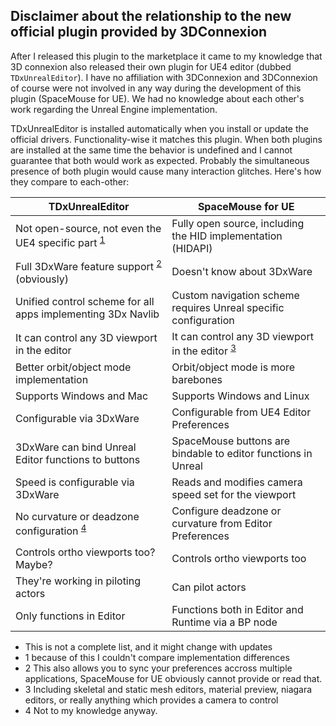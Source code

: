 ## Disclaimer about the relationship to the new official plugin provided by 3DConnexion

After I released this plugin to the marketplace it came to my knowledge that 3D connexion also released their own plugin for UE4 editor (dubbed `TDxUnrealEditor`). I have no affiliation with 3DConnexion and 3DConnexion of course were not involved in any way during the development of this plugin (SpaceMouse for UE). We had no knowledge about each other's work regarding the Unreal Engine implementation.

TDxUnrealEditor is installed automatically when you install or update the official drivers. Functionality-wise it matches this plugin. When both plugins are installed at the same time the behavior is undefined and I cannot guarantee that both would work as expected. Probably the simultaneous presence of both plugin would cause many interaction glitches. Here's how they compare to each-other:

| TDxUnrealEditor | SpaceMouse for UE |
| - | - |
| Not open-source, not even the UE4 specific part <sup>[1](#f1)</sup> | Fully open source, including the HID implementation (HIDAPI) |
| Full 3DxWare feature support <sup>[2](#f2)</sup> (obviously) | Doesn't know about 3DxWare |
| Unified control scheme for all apps implementing 3Dx Navlib | Custom navigation scheme requires Unreal specific configuration |
| It can control any 3D viewport in the editor | It can control any 3D viewport in the editor <sup>[3](#f3)</sup> |
| Better orbit/object mode implementation | Orbit/object mode is more barebones |
| Supports Windows and Mac | Supports Windows and Linux |
| Configurable via 3DxWare | Configurable from UE4 Editor Preferences |
| 3DxWare can bind Unreal Editor functions to buttons | SpaceMouse buttons are bindable to editor functions in Unreal |
| Speed is configurable via 3DxWare | Reads and modifies camera speed set for the viewport |
| No curvature or deadzone configuration <sup>[4](#f4)</sup> | Configure deadzone or curvature from Editor Preferences |
| Controls ortho viewports too? Maybe? | Controls ortho viewports too |
| They're working in piloting actors | Can pilot actors |
| Only functions in Editor | Functions both in Editor and Runtime via a BP node |

* This is not a complete list, and it might change with updates
* <a name="f1">1</a> because of this I couldn't compare implementation differences
* <a name="f2">2</a> This also allows you to sync your preferences accross multiple applications, SpaceMouse for UE obviously cannot provide or read that.
* <a name="f3">3</a> Including skeletal and static mesh editors, material preview, niagara editors, or really anything which provides a camera to control
* <a name="f4">4</a> Not to my knowledge anyway.
